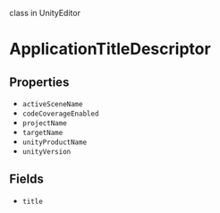 class in UnityEditor
# ApplicationTitleDescriptor

## Properties
- `activeSceneName`
- `codeCoverageEnabled`
- `projectName`
- `targetName`
- `unityProductName`
- `unityVersion`
## Fields
- `title`
